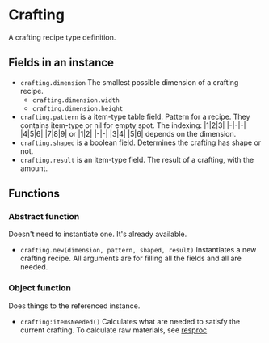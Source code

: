 # Crafting
A crafting recipe type definition.

## Fields in an instance
- `crafting.dimension`
  The smallest possible dimension of a crafting recipe.
  - `crafting.dimension.width`
  - `crafting.dimension.height`
- `crafting.pattern` is a item-type table field.
  Pattern for a recipe. They contains item-type or nil for empty spot.
  The indexing:
  |1|2|3|
  |-|-|-|
  |4|5|6|
  |7|8|9|
  or
  |1|2|
  |-|-|
  |3|4|
  |5|6|
  depends on the dimension.
- `crafting.shaped` is a boolean field.
  Determines the crafting has shape or not.
- `crafting.result` is an item-type field.
  The result of a crafting, with the amount.

## Functions

### Abstract function
Doesn't need to instantiate one. It's already available.
- `crafting.new(dimension, pattern, shaped, result)`
  Instantiates a new crafting recipe. All arguments are for filling all the fields and all are needed.

### Object function
Does things to the referenced instance.
- `crafting:itemsNeeded()`
  Calculates what are needed to satisfy the current crafting.
  To calculate raw materials, see [resproc](../resproc.md)